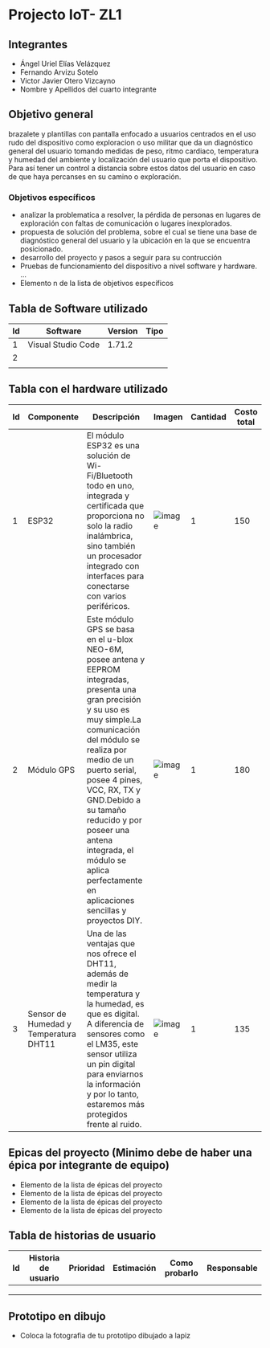 # Projecto IoT- ZL1

## Integrantes
- Ángel Uriel Elías Velázquez
- Fernando Arvizu Sotelo
- Victor Javier Otero Vizcayno
- Nombre y Apellidos del cuarto integrante

## Objetivo general
brazalete y plantillas con pantalla enfocado a usuarios centrados en el uso rudo del dispositivo como exploracion o uso militar que da un diagnóstico general del usuario tomando medidas de peso, ritmo cardiaco, temperatura y humedad del ambiente y localización del usuario que porta el dispositivo. Para así tener un control a distancia sobre estos datos del usuario en caso de que haya percanses en su camino o exploración.
### Objetivos específicos
- analizar la problematica a resolver, la pérdida de personas en lugares de exploración con faltas de comunicación o lugares inexplorados.
- propuesta de solución del problema, sobre el cual se tiene una base de diagnóstico general del usuario y la ubicación en la que se encuentra posicionado.
- desarrollo del proyecto y pasos a seguir para su contrucción
- Pruebas de funcionamiento del dispositivo a nivel software y hardware.
...
- Elemento n de la lista de objetivos específicos

## Tabla de Software utilizado
| Id | Software | Version | Tipo |
|----|----------|---------|------|
|1|Visual Studio Code|1.71.2         |      |
|2||         |      |
|    |          |         |      |

## Tabla con el hardware utilizado
| Id | Componente | Descripción | Imagen | Cantidad | Costo total |
|----|------------|-------------|--------|----------|-------------|
|1|ESP32|El módulo ESP32 es una solución de Wi-Fi/Bluetooth todo en uno, integrada y certificada que proporciona no solo la radio inalámbrica, sino también un procesador integrado con interfaces para conectarse con varios periféricos. |![image](https://user-images.githubusercontent.com/107594036/193602527-2d701193-9d1c-4dba-9fb1-a5539920d85a.png)|1|150|
|2|Módulo GPS|Este módulo GPS se basa en el u-blox NEO-6M, posee antena y EEPROM integradas, presenta una gran precisión y su uso es muy simple.La comunicación del módulo se realiza por medio de un puerto serial, posee 4 pines, VCC, RX, TX y GND.Debido a su tamaño reducido y por poseer una antena integrada, el módulo se aplica perfectamente en aplicaciones sencillas y proyectos DIY.|![image](https://user-images.githubusercontent.com/107594036/193604267-594df479-8b7b-486b-b18b-80dbb552c2a1.png)|1|180|
|3|Sensor de Humedad y Temperatura DHT11|Una de las ventajas que nos ofrece el DHT11, además de medir la temperatura y la humedad, es que es digital. A diferencia de sensores como el LM35, este sensor utiliza un pin digital para enviarnos la información y por lo tanto, estaremos más protegidos frente al ruido.|![image](https://user-images.githubusercontent.com/107594036/193605255-b7d45247-549a-4afd-94ba-d57c1dd95081.png)|1|135|

## Epicas del proyecto (Minimo debe de haber una épica por integrante de equipo)
- Elemento de la lista de épicas del proyecto
- Elemento de la lista de épicas del proyecto
- Elemento de la lista de épicas del proyecto
- Elemento de la lista de épicas del proyecto

## Tabla de historias de usuario
| Id | Historia de usuario | Prioridad | Estimación | Como probarlo | Responsable |
|----|---------------------|-----------|------------|---------------|-------------|
|    |                     |           |            |               |             |
|    |                     |           |            |               |             |
|    |                     |           |            |               |             |

## Prototipo en dibujo
- Coloca la fotografia de tu prototipo dibujado a lapiz


